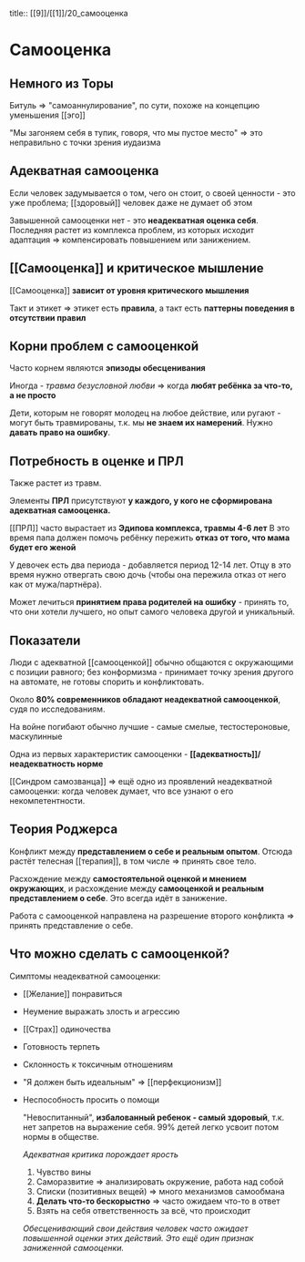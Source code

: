 title:: [[9]]/[[1]]/20_самооценка

# Самооценка
## Немного из Торы

Битуль => "самоаннулирование", по сути, похоже на концепцию уменьшения [[эго]]

"Мы загоняем себя в тупик, говоря, что мы пустое место" => это неправильно с точки зрения иудаизма
## Адекватная самооценка

Если человек задумывается о том, чего он стоит, о своей ценности - это уже проблема; [[здоровый]] человек даже не думает об этом

Завышенной самооценки нет - это **неадекватная оценка себя**. Последняя растет из комплекса проблем, из которых исходит адаптация => компенсировать повышением или занижением.
## [[Самооценка]] и критическое мышление

[[Самооценка]] **зависит от уровня критического мышления**

Такт и этикет => этикет есть **правила**, а такт есть **паттерны поведения в отсутствии правил**
## Корни проблем с самооценкой

Часто корнем являются **эпизоды обесценивания**

Иногда - *травма безусловной любви* => когда **любят ребёнка за что-то, а не просто**

Дети, которым не говорят молодец на любое действие, или ругают - могут быть травмированы, т.к. мы **не знаем их намерений**. Нужно **давать право на ошибку**.
## Потребность в оценке и ПРЛ

Также растет из травм.

Элементы **ПРЛ** присутствуют **у каждого, у кого не сформирована адекватная самооценка.**

[[ПРЛ]] часто вырастает из **Эдипова комплекса, травмы 4-6 лет**
В это время папа должен помочь ребёнку пережить **отказ от того, что мама будет его женой**

У девочек есть два периода - добавляется период 12-14 лет. Отцу в это время нужно отвергать свою дочь (чтобы она пережила отказ от него как от мужа/партнёра).

Может лечиться **принятием права родителей на ошибку** - принять то, что они хотели лучшего, но опыт самого человека другой и уникальный.
## Показатели

Люди с адекватной [[самооценкой]] обычно общаются с окружающими с позиции равного; без конформизма - принимает точку зрения другого на автомате, не готовы спорить и конфликтовать.

Около **80% современников обладают неадекватной самооценкой**, судя по исследованиям.

На войне погибают обычно лучшие - самые смелые, тестостероновые, маскулинные

Одна из первых характеристик самооценки - **[[адекватность]]/неадекватность норме**

[[Синдром самозванца]] => ещё одно из проявлений неадекватной самооценки: когда человек думает, что все узнают о его некомпетентности.
## Теория Роджерса

Конфликт между **представлением о себе и реальным опытом**. Отсюда растёт телесная [[терапия]], в том числе => принять свое тело.

Расхождение между **самостоятельной оценкой и мнением окружающих**, и расхождение между **самооценкой и реальным представлением о себе**.
Это всегда идёт в занижение.

Работа с самооценкой направлена на разрешение второго конфликта => принять представление о себе.
## Что можно сделать с самооценкой?

Симптомы неадекватной самооценки:
- [[Желание]] понравиться
- Неумение выражать злость и агрессию
- [[Страх]] одиночества
- Готовность терпеть
- Склонность к токсичным отношениям
- "Я должен быть идеальным" => [[перфекционизм]]
- Неспособность просить о помощи
  
  "Невоспитанный", **избалованный ребенок - самый здоровый**, т.к. нет запретов на выражение себя. 99% детей легко усвоит потом нормы в обществе.
  
  *Адекватная критика порождает ярость*
  
  1. Чувство вины
  2. Саморазвитие => анализировать окружение, работа над собой
  3. Списки (позитивных вещей) => много механизмов самообмана
  4. **Делать что-то бескорыстно** => часто ожидаем что-то в ответ
  5. Взять на себя ответственность за всё, что происходит
  
  
  *Обесценивающий свои действия человек часто ожидает повышенной оценки этих действий. Это ещё один признак заниженной самооценки.*